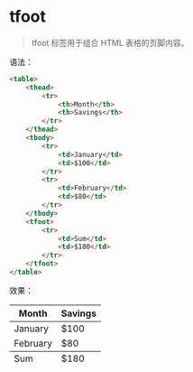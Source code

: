 # tfoot

> tfoot 标签用于组合 HTML 表格的页脚内容。

语法：

```html
<table>
    <thead>
        <tr>
            <th>Month</th>
            <th>Savings</th>
        </tr>
    </thead>
    <tbody>
        <tr>
            <td>January</td>
            <td>$100</td>
        </tr>
        <tr>
            <td>February</td>
            <td>$80</td>
        </tr>
    </tbody>
    <tfoot>
        <tr>
            <td>Sum</td>
            <td>$180</td>
        </tr>
    </tfoot>
</table>
```

效果：

<table>
    <thead>
        <tr>
            <th>Month</th>
            <th>Savings</th>
        </tr>
    </thead>
    <tbody>
        <tr>
            <td>January</td>
            <td>$100</td>
        </tr>
        <tr>
            <td>February</td>
            <td>$80</td>
        </tr>
    </tbody>
    <tfoot>
        <tr>
            <td>Sum</td>
            <td>$180</td>
        </tr>
    </tfoot>
</table>